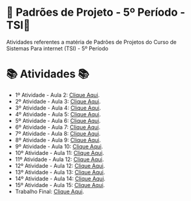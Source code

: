 # 🚀 Padrões de Projeto - 5º Período - TSI🚀
Atividades referentes a matéria de Padrões de Projetos do Curso de Sistemas Para internet (TSI) - 5º Período


#  📚 Atividades 📚
- 1º Atividade - Aula 2: [Clique Aqui](https://github.com/Hugo-Machado02/padroes-projeto-atividades/tree/1º-Atividade-Aula-2).
- 2º Atividade - Aula 3: [Clique Aqui](https://github.com/Hugo-Machado02/padroes-projeto-atividades/tree/2º-Atividade-Aula-3).
- 3º Atividade - Aula 4: [Clique Aqui](https://github.com/Hugo-Machado02/padroes-projeto-atividades/tree/3º-Atividade-Aula-4).
- 4º Atividade - Aula 5: [Clique Aqui](https://github.com/Hugo-Machado02/padroes-projeto-atividades/tree/4º-Atividade-Aula-5).
- 5º Atividade - Aula 6: [Clique Aqui](https://github.com/Hugo-Machado02/padroes-projeto-atividades/tree/5º-Atividade-Aula-6).
- 6º Atividade - Aula 7: [Clique Aqui](https://github.com/Hugo-Machado02/padroes-projeto-atividades/tree/6º-Atividade-Aula-7).
- 7º Atividade - Aula 8: [Clique Aqui](https://github.com/Hugo-Machado02/padroes-projeto-atividades/tree/7º-Atividade-Aula-8).
- 8º Atividade - Aula 9: [Clique Aqui](https://github.com/Hugo-Machado02/padroes-projeto-atividades/tree/8º-Atividade-Aula-9).
- 9º Atividade - Aula 10: [Clique Aqui](https://github.com/Hugo-Machado02/padroes-projeto-atividades/tree/9º-Atividade-Aula-10).
- 10º Atividade - Aula 11: [Clique Aqui](https://github.com/Hugo-Machado02/padroes-projeto-atividades/tree/10º-Atividade-Aula-11).
- 11º Atividade - Aula 12: [Clique Aqui](https://github.com/Hugo-Machado02/padroes-projeto-atividades/tree/11º-Atividade-Aula-12).
- 12º Atividade - Aula 12: [Clique Aqui](https://github.com/Hugo-Machado02/padroes-projeto-atividades/tree/11º-Atividade-Aula-12).
- 13º Atividade - Aula 13: [Clique Aqui](https://github.com/Hugo-Machado02/padroes-projeto-atividades/tree/13º-Atividade-Aula-13).
- 14º Atividade - Aula 14: [Clique Aqui](https://github.com/Hugo-Machado02/padroes-projeto-atividades/tree/14º-Atividade-Aula-14).
- 15º Atividade - Aula 15: [Clique Aqui](https://github.com/Hugo-Machado02/padroes-projeto-atividades/tree/11º-Atividade-Aula-12).
- Trabalho Final: [Clique Aqui](https://github.com/Hugo-Machado02/padroes-projeto-atividades/tree/Trabalho-Final).
